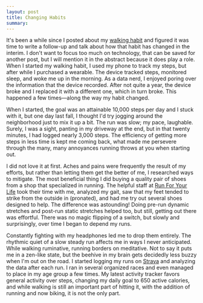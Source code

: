 ```yaml
---
layout: post
title: Changing Habits
summary: 
---
```


It's been a while since I posted about my [walking habit](content/smoking-and-walking) and figured it was time to write a follow-up and talk about how that habit has changed in the interim. I don't want to focus too much on technology, that can be saved for another post, but I will mention it in the abstract because it does play a role. When I started my walking habit, I used my phone to track my steps, but after while I purchased a wearable. The device tracked steps, monitored sleep, and woke me up in the morning. As a data nerd, I enjoyed poring over the information that the device recorded. After not quite a year, the device broke and I replaced it with a different one, which in turn broke. This happened a few times—along the way my habit changed.

When I started, the goal was an attainable 10,000 steps per day and I stuck with it, but one day last fall, I thought I'd try jogging around the neighborhood just to mix it up a bit. The run was slow; my pace, laughable. Surely, I was a sight, panting in my driveway at the end, but in that twenty minutes, I had logged nearly 3,000 steps. The efficiency of getting more steps in less time is kept me coming back, what made me persevere through the many, many annoyances running throws at you when starting out.

I did not love it at first. Aches and pains were frequently the result of my efforts, but rather than letting them get the better of me, I researched ways to mitigate. The most beneficial thing I did buying a quality pair of shoes from a shop that specialized in running. The helpful staff at [Run For Your Life](http://runforyourlife.com)  took their time with me, analyzed my gait, saw that my feet tended to strike from the outside in (pronated), and had me try out several shoes designed to help. The difference was astounding! Doing pre-run dynamic stretches and post-run static stretches helped too, but still, getting out there was effortful. There was no magic flipping of a switch, but slowly and surprisingly, over time I began to depend my runs. 

Constantly fighting with my headphones led me to drop them entirely. The rhythmic quiet of a slow steady run affects me in ways I never anticipated. While walking ruminative, running borders on meditative. Not to say it puts me in a zen-like state, but the beehive in my brain gets decidedly less buzzy when I'm out on the road. I started logging my runs on [Strava](https://www.strava.com/athletes/13898469)  and analyzing the data after each run. I ran in several organized races and even managed to place in my age group a few times. My latest activity tracker favors general activity over steps, changing my daily goal to 650 active calories, and while walking is still an important part of hitting it, with the addition of running and now biking, it is not the only part. 